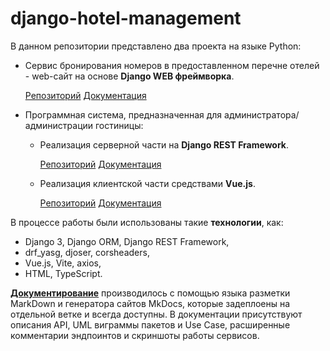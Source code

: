 # django-hotel-management
В данном репозитории представлено два проекта на языке Python:

- Сервис бронирования номеров в предоставленном перечне отелей - web-сайт на основе **Django WEB фреймворка**.
  
  [Репозиторий](https://github.com/EvaSamoilenko/django-hotel-management/tree/main/django%20hotel/hotel_web_project)
  [Документация](https://evasamoilenko.github.io/django-hotel-management/django_hotel/hotel/)
  

- Программная система, предназначенная для администратора/администрации гостиницы:
    - Реализация серверной части на **Django REST Framework**. 

      [Репозиторий](https://github.com/EvaSamoilenko/django-hotel-management/tree/main/drf%20hotel/hotel_project)
      [Документация](https://evasamoilenko.github.io/django-hotel-management/drf_hotel/hotel/)

    - Реализация клиентской части средствами **Vue.js**. 

      [Репозиторий](https://github.com/EvaSamoilenko/django-hotel-management/tree/main/vue%20hotel)
      [Документация](https://evasamoilenko.github.io/django-hotel-management/vue_hotel/hotel/)

В процессе работы были использованы такие **технологии**, как:

- Django 3, Django ORM, Django REST Framework,
- drf_yasg, djoser, corsheaders,
- Vue.js, Vite, axios,
- HTML, TypeScript.

**[Документирование](https://evasamoilenko.github.io/django-hotel-management/)** производилось с помощью языка разметки MarkDown и генератора сайтов MkDocs, которые задеплоены на отдельной ветке и всегда доступны. В документации присутствуют описания API, UML виграммы пакетов и Use Case, расширенные комментарии эндпоинтов и скриншоты работы сервисов.
